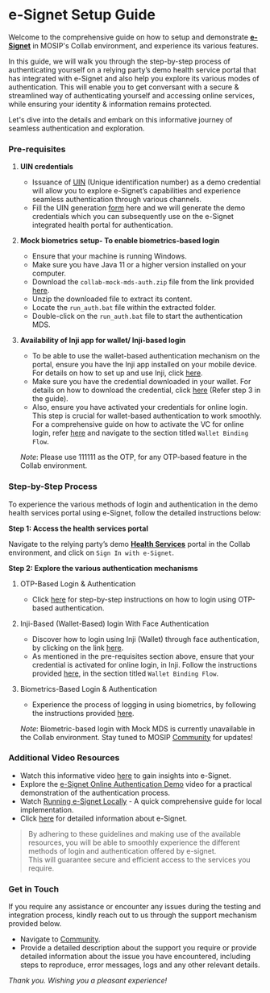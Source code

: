 # e-Signet Setup Guide

Welcome to the comprehensive guide on how to setup and demonstrate [**e-Signet**](https://docs.esignet.io/) in MOSIP's Collab environment, and experience its various features. 

In this guide, we will walk you through the step-by-step process of authenticating yourself on a relying party’s demo health service portal that has integrated with e-Signet and also help you explore its various modes of authentication. This will enable you to get conversant with a secure & streamlined way of authenticating yourself and accessing online services, while ensuring your identity & information remains protected.

Let's dive into the details and embark on this informative journey of seamless authentication and exploration.

### Pre-requisites

1. **UIN credentials**
   * Issuance of [UIN](https://docs.mosip.io/1.2.0/id-lifecycle-management/identifiers#uin) (Unique identification number) as a demo credential will allow you to explore e-Signet’s capabilities and experience seamless authentication through various channels.
   * Fill the UIN generation [form](https://docs.google.com/forms/d/e/1FAIpQLSc2I0CQqlYRIrEmcJ3J3tKlYOVNcYNj88YZe4MMwU2RZTrjOA/viewform) here and we will generate the demo credentials which you can subsequently use on the e-Signet integrated health portal for authentication.
2. **Mock biometrics setup- To enable biometrics-based login**
   * Ensure that your machine is running Windows.
   * Make sure you have Java 11 or a higher version installed on your computer.
   * Download the `collab-mock-mds-auth.zip` file from the link provided [here](https://drive.google.com/drive/folders/14q7E5pZtfj0eimF3JGzlVfU4eV-MRPCQ).
   * Unzip the downloaded file to extract its content.
   * Locate the `run_auth.bat` file within the extracted folder.
   * Double-click on the `run_auth.bat` file to start the authentication MDS.
3.  **Availability of Inji app for wallet/ Inji-based login**

    * To be able to use the wallet-based authentication mechanism on the portal, ensure you have the Inji app installed on your mobile device. For details on how to set up and use Inji, click [here](https://docs.mosip.io/1.2.0/collab-getting-started-guide/collab-inji-setup-guide).
    * Make sure you have the credential downloaded in your wallet. For details on how to download the credential, click [here](https://docs.mosip.io/1.2.0/collab-getting-started-guide/collab-inji-setup-guide) (Refer step 3 in the guide).
    * Also, ensure you have activated your credentials for online login. This step is crucial for wallet-based authentication to work smoothly. For a comprehensive guide on how to activate the VC for online login, refer [here](https://docs.mosip.io/1.2.0/modules/inji-user-guide#wallet-binding-flow) and navigate to the section titled `Wallet Binding Flow`.

    _Note_: Please use 111111 as the OTP, for any OTP-based feature in the Collab environment.

### Step-by-Step Process

To experience the various methods of login and authentication in the demo health services portal using e-Signet, follow the detailed instructions below:

**Step 1: Access the health services portal**

Navigate to the relying party’s demo [**Health Services**](https://healthservices-esignet.collab.mosip.net/) portal in the Collab environment, and click on `Sign In with e-Signet`.

**Step 2: Explore the various authentication mechanisms**

1. OTP-Based Login & Authentication
   * Click [here](https://docs.esignet.io/esignet-end-user-guide/login-with-otp) for step-by-step instructions on how to login using OTP-based authentication.
2. Inji-Based (Wallet-Based) login With Face Authentication
   * Discover how to login using Inji (Wallet) through face authentication, by clicking on the link [here](https://docs.esignet.io/esignet-end-user-guide/login-flow-qr-code).
   * As mentioned in the pre-requisites section above, ensure that your credential is activated for online login, in Inji. Follow the instructions provided [here](https://docs.mosip.io/1.2.0/modules/inji-user-guide#wallet-binding-flow), in the section titled `Wallet Binding Flow`.
3.  Biometrics-Based Login & Authentication

    * Experience the process of logging in using biometrics, by following the instructions provided [here](https://docs.esignet.io/esignet-end-user-guide/login-with-biometrics).

    _Note_: Biometric-based login with Mock MDS is currently unavailable in the Collab environment. Stay tuned to MOSIP [Community](https://community.mosip.io/) for updates!

### Additional Video Resources

* Watch this informative video [here](https://www.youtube.com/watch?v=ZfUPRv71s\_0,) to gain insights into e-Signet.
* Explore the [e-Signet Online Authentication Demo](https://www.youtube.com/watch?v=uNKlmw9KRFg) video for a practical demonstration of the authentication process.
* Watch [Running e-Signet Locally](https://youtu.be/nmIZl6Tmt68?si=odKFq3UUQrV1kb6H) - A quick comprehensive guide for local implementation.
* Click [here](https://docs.esignet.io/) for detailed information about e-Signet.

> By adhering to these guidelines and making use of the available resources, you will be able to smoothly experience the different methods of login and authentication offered by e-signet. \
> This will guarantee secure and efficient access to the services you require.

### Get in Touch

If you require any assistance or encounter any issues during the testing and integration process, kindly reach out to us through the support mechanism provided below.

* Navigate to [Community](https://community.mosip.io/).
* Provide a detailed description about the support you require or provide detailed information about the issue you have encountered, including steps to reproduce, error messages, logs and any other relevant details.

_Thank you. Wishing you a pleasant experience!_
